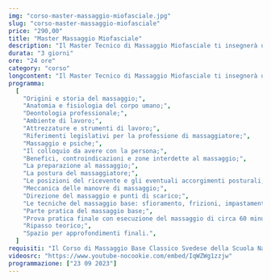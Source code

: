 ```yaml
---
img: "corso-master-massaggio-miofasciale.jpg"
slug: "corso-master-massaggio-miofasciale"
price: "290,00"
title: "Master Massaggio Miofasciale"
description: "Il Master Tecnico di Massaggio Miofasciale ti insegnerà una tecnica di massaggio che si focalizza sulla fascia, ovvero il tessuto connettivo che avvolge e sostiene il nostro corpo a vari livelli. Il massaggio miofasciale è una tecnica che combina diverse manovre, come pressioni e scivolamenti intensi, lenti e ripetuti, che vengono applicate con le mani e le dita del massaggiatore. Il massaggio miofasciale ha lo scopo di riequilibrare gli squilibri fasciali, migliorare la postura e risolvere dolori muscolari e articolari. Il massaggio miofasciale ha molti benefici: decontrae, rilassa, tonifica e rigenera i muscoli e i tessuti, stimola la circolazione sanguigna e linfatica, elimina le tossine, drena i liquidi in eccesso, rafforza il sistema immunitario, migliora la postura e la performance muscolare. Nel master imparerai la teoria e la pratica del massaggio miofasciale, studierai l’anatomia e la fisiologia della fascia, approfondirai le tecniche di massaggio per le diverse zone del corpo. Il master ti renderà in grado di praticare un massaggio miofasciale efficace e sicuro, ottenendo un’azione terapeutica e preventiva su tutto il sistema fasciale. "
durata: "3 giorni"
ore: "24 ore"
category: "corso"
longcontent: "Il Master Tecnico di Massaggio Miofasciale ti insegnerà una tecnica di massaggio che si focalizza sulla fascia, ovvero il tessuto connettivo che avvolge e sostiene il nostro corpo a vari livelli. Il massaggio miofasciale è una tecnica che combina diverse manovre, come pressioni e scivolamenti intensi, lenti e ripetuti, che vengono applicate con le mani e le dita del massaggiatore. Il massaggio miofasciale ha lo scopo di riequilibrare gli squilibri fasciali, migliorare la postura e risolvere dolori muscolari e articolari. Il massaggio miofasciale ha molti benefici: decontrae, rilassa, tonifica e rigenera i muscoli e i tessuti, stimola la circolazione sanguigna e linfatica, elimina le tossine, drena i liquidi in eccesso, rafforza il sistema immunitario, migliora la postura e la performance muscolare. Nel master imparerai la teoria e la pratica del massaggio miofasciale, studierai l’anatomia e la fisiologia della fascia, approfondirai le tecniche di massaggio per le diverse zone del corpo. Il master ti renderà in grado di praticare un massaggio miofasciale efficace e sicuro, ottenendo un’azione terapeutica e preventiva su tutto il sistema fasciale."
programma:
  [
    "Origini e storia del massaggio;",
    "Anatomia e fisiologia del corpo umano;",
    "Deontologia professionale;",
    "Ambiente di lavoro;",
    "Attrezzature e strumenti di lavoro;",
    "Riferimenti legislativi per la professione di massaggiatore;",
    "Massaggio e psiche;",
    "Il colloquio da avere con la persona;",
    "Benefici, controindicazioni e zone interdette al massaggio;",
    "La preparazione al massaggio;",
    "La postura del massaggiatore;",
    "Le posizioni del ricevente e gli eventuali accorgimenti posturali;",
    "Meccanica delle manovre di massaggio;",
    "Direzione del massaggio e punti di scarico;",
    "Le tecniche del massaggio base: sfioramento, frizioni, impastamenti, vibrazioni e percussioni in tutte le loro varianti e manovre;",
    "Parte pratica del massaggio base;",
    "Prova pratica finale con esecuzione del massaggio di circa 60 minuti;",
    "Ripasso teorico;",
    "Spazio per approfondimenti finali.",
  ]
requisiti: "Il Corso di Massaggio Base Classico Svedese della Scuola Nazionale di Massaggio Tao® è il corso per eccellenza più completo tra tutti. Esso è aperto e rivolto a chiunque, quindi non è necessario avere un'esperienza di base precedente. Il Massaggio Base Classico Svedese è particolarmente consigliato a chi non ha esperienza nelle tecniche di massaggio occidentali quali Sfioramenti, Frizioni, Impastamenti, Vibrazioni e Percussioni in tutte le loro varianti."
videosrc: "https://www.youtube-nocookie.com/embed/IqWZWg1zzjw"
programmazione: ["23 09 2023"]
---
```

